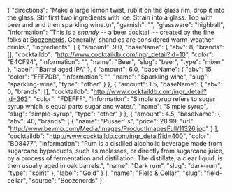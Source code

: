 {
    "directions": "Make a large lemon twist, rub it on the glass rim, drop it into the glass. Stir first two ingredients with ice. Strain into a glass. Top with beer and and then sparkling wine.\n",
    "garnish": "",
    "glassware": "highball",
    "information": "This is a *shandy* -- a beer cocktail -- created by the fine folks at [Boozenerds](http://boozenerds.com/2014/10/26/shandies/).  Generally, shandies are considered warm-weather drinks.",
    "ingredients": [
        {
            "amount": 9.0,
            "baseName": {
                "abv": 8,
                "brands": [],
                "cocktaildb": "http://www.cocktaildb.com/ingr_detail?id=10",
                "color": "E4CF94",
                "information": "",
                "name": "Beer",
                "slug": "beer",
                "type": "mixer"
            },
            "label": "Barrel aged IPA"
        },
        {
            "amount": 6.0,
            "baseName": {
                "abv": 15,
                "color": "FFF7DB",
                "information": "",
                "name": "Sparkling wine",
                "slug": "sparkling-wine",
                "type": "other"
            }
        },
        {
            "amount": 1.5,
            "baseName": {
                "abv": 0,
                "brands": [],
                "cocktaildb": "http://www.cocktaildb.com/ingr_detail?id=363",
                "color": "FDEFFF",
                "information": "Simple syrup refers to sugar syrup which is equal parts sugar and water.",
                "name": "Simple syrup",
                "slug": "simple-syrup",
                "type": "other"
            }
        },
        {
            "amount": 4.5,
            "baseName": {
                "abv": 40,
                "brands": [
                    {
                        "name": "Pusser''s",
                        "price": 28.99,
                        "url": "http://www.bevmo.com/Media/Images/ProductImagesFull/11326.jpg"
                    }
                ],
                "cocktaildb": "http://www.cocktaildb.com/ingr_detail?id=400",
                "color": "BD8477",
                "information": "Rum is a distilled alcoholic beverage made from sugarcane byproducts, such as molasses, or directly from sugarcane juice, by a process of fermentation and distillation. The distillate, a clear liquid, is then usually aged in oak barrels.",
                "name": "Dark rum",
                "slug": "dark-rum",
                "type": "spirit"
            },
            "label": "Gold"
        }
    ],
    "name": "Field & Cellar",
    "slug": "field-cellar",
    "source": "Boozenerds"
}